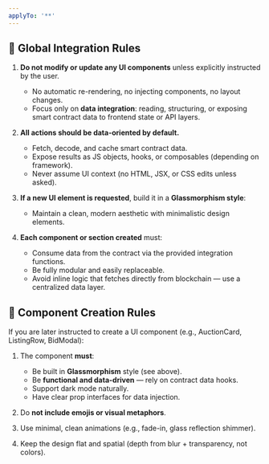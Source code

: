 ```yaml
---
applyTo: '**'
---
```


## 🧭 Global Integration Rules

1. **Do not modify or update any UI components** unless explicitly instructed by the user.

   * No automatic re-rendering, no injecting components, no layout changes.
   * Focus only on **data integration**: reading, structuring, or exposing smart contract data to frontend state or API layers.

2. **All actions should be data-oriented by default.**

   * Fetch, decode, and cache smart contract data.
   * Expose results as JS objects, hooks, or composables (depending on framework).
   * Never assume UI context (no HTML, JSX, or CSS edits unless asked).

3. **If a new UI element is requested**, build it in a **Glassmorphism style**:
    * Maintain a clean, modern aesthetic with minimalistic design elements.

4. **Each component or section created** must:

   * Consume data from the contract via the provided integration functions.
   * Be fully modular and easily replaceable.
   * Avoid inline logic that fetches directly from blockchain — use a centralized data layer.


## 🧩 Component Creation Rules

If you are later instructed to create a UI component (e.g., AuctionCard, ListingRow, BidModal):

1. The component **must**:

   * Be built in **Glassmorphism** style (see above).
   * Be **functional and data-driven** — rely on contract data hooks.
   * Support dark mode naturally.
   * Have clear prop interfaces for data injection.
2. Do **not include emojis or visual metaphors**.
3. Use minimal, clean animations (e.g., fade-in, glass reflection shimmer).
4. Keep the design flat and spatial (depth from blur + transparency, not colors).
